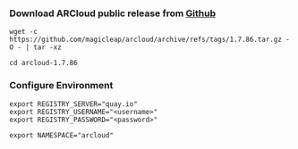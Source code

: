 ### Download ARCloud public release from [Github](https://github.com/magicleap/arcloud/releases)
```shell
wget -c https://github.com/magicleap/arcloud/archive/refs/tags/1.7.86.tar.gz -O - | tar -xz
```

```shell
cd arcloud-1.7.86
```

### Configure Environment
```shell
export REGISTRY_SERVER="quay.io"
export REGISTRY_USERNAME="<username>"
export REGISTRY_PASSWORD="<password>"
```
```shell
export NAMESPACE="arcloud"
```
